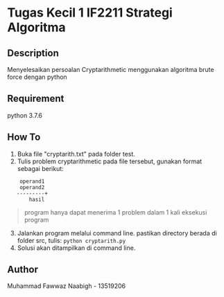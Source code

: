 # Tugas Kecil 1 IF2211 Strategi Algoritma
## Description
Menyelesaikan persoalan Cryptarithmetic menggunakan algoritma brute force dengan python
## Requirement
python 3.7.6
## How To
1. Buka file "cryptarith.txt" pada folder test.
2. Tulis problem cryptarithmetic pada file tersebut, gunakan format sebagai berikut:
```
    operand1
    operand2 
   ---------+
       hasil
```
> program hanya dapat menerima 1 problem dalam 1 kali eksekusi program
3. Jalankan program melalui command line.
pastikan directory berada di folder src, tulis: ```python cryptarith.py```
4. Solusi akan ditampilkan di command line.
## Author
Muhammad Fawwaz Naabigh - 13519206
